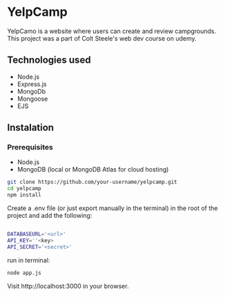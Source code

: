 # YelpCamp

YelpCamo is a website where users can create and review campgrounds.
This project was a part of Colt Steele's web dev course on udemy.


## Technologies used
* Node.js
* Express.js
* MongoDb
* Mongoose
* EJS


## Instalation 

### Prerequisites
* Node.js
* MongoDB (local or MongoDB Atlas for cloud hosting)

```bash
git clone https://github.com/your-username/yelpcamp.git
cd yelpcamp
npm install
```
Create a .env file (or just export manually in the terminal) in the root of the project and add the following:

```bash

DATABASEURL='<url>'
API_KEY=''<key>
API_SECRET='<secret>'
```
run in terminal:
```bash
node app.js
```
Visit http://localhost:3000 in your browser.
